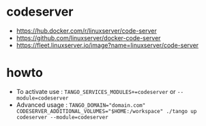 # codeserver

* https://hub.docker.com/r/linuxserver/code-server
* https://github.com/linuxserver/docker-code-server
* https://fleet.linuxserver.io/image?name=linuxserver/code-server

# howto

* To activate use : `TANGO_SERVICES_MODULES+=codeserver` or `--module=codeserver`
* Advanced usage : `TANGO_DOMAIN="domain.com" CODESERVER_ADDITIONAL_VOLUMES="$HOME:/workspace" ./tango up codeserver --module=codeserver`